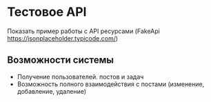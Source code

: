 # Тестовое API 

Показать пример работы с API ресурсами (FakeApi https://jsonplaceholder.typicode.com/)

## Возможности системы

- Получение пользователей. постов и задач
- Возможность полного взаимодействия с постами (изменение, добавление, удаление) 


